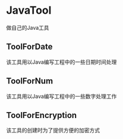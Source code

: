 # JavaTool
做自己的Java工具

## ToolForDate
该工具用以Java编写工程中的一些日期时间处理

## ToolForNum
该工具用以Java编写工程中的一些数字处理工作

## ToolForEncryption
该工具的创建时为了提供方便的加密方式
